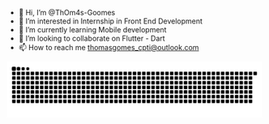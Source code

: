 - 👋 Hi, I’m @ThOm4s-Goomes
- 👀 I’m interested in Internship in Front End Development
- 🌱 I’m currently learning Mobile development
- 💞️ I’m looking to collaborate on Flutter - Dart
- 📫 How to reach me thomasgomes_cpti@outlook.com

<img src="https://github.com/LarissaMArquesPimenta/LarissaMarquesPimenta/raw/output/github-contribution-grid-snake.svg" alt="Animação de cobra" style="max-width: 100%;">
<!---
ThOm4s-Goomes/ThOm4s-Goomes is a ✨ special ✨ repository because its `README.md` (this file) appears on your GitHub profile.
You can click the Preview link to take a look at your changes.
--->
